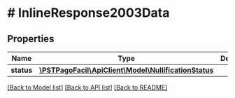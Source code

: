 # # InlineResponse2003Data

## Properties

Name | Type | Description | Notes
------------ | ------------- | ------------- | -------------
**status** | [**\PSTPagoFacil\ApiClient\Model\NullificationStatus**](NullificationStatus.md) |  | [optional] 

[[Back to Model list]](../../README.md#documentation-for-models) [[Back to API list]](../../README.md#documentation-for-api-endpoints) [[Back to README]](../../README.md)


